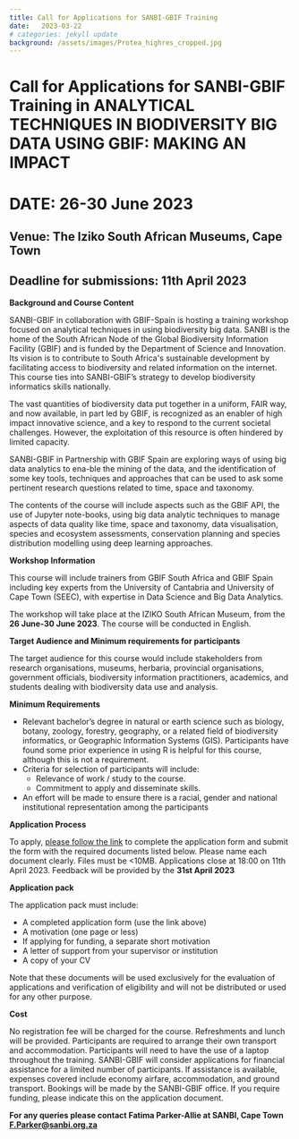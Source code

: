 ```yaml
---
title: Call for Applications for SANBI-GBIF Training
date:   2023-03-22
# categories: jekyll update
background: /assets/images/Protea_highres_cropped.jpg
---
```


# Call for Applications for SANBI-GBIF Training in ANALYTICAL TECHNIQUES IN BIODIVERSITY BIG DATA USING GBIF: MAKING AN IMPACT
# DATE: 26-30 June 2023

## Venue: The Iziko South African Museums, Cape Town

## Deadline for submissions: 11th April 2023

**Background and Course Content**

SANBI-GBIF in collaboration with GBIF-Spain is hosting a training workshop focused on analytical techniques in using biodiversity big data.
SANBI is the home of the South African Node of the Global Biodiversity Information Facility (GBIF) and is funded by the Department of 
Science and Innovation.  Its vision is to contribute to South Africa's sustainable development by facilitating access to biodiversity and
related information on the internet.  This course ties into SANBI-GBIF’s strategy to develop biodiversity informatics skills nationally.

The vast quantities of biodiversity data put together in a uniform, FAIR way, and now available, in part led by GBIF,
is recognized as an enabler of high impact innovative science, and a key to respond to the current societal challenges. 
However, the exploitation of this resource is often hindered by limited capacity. 

SANBI-GBIF in Partnership with GBIF Spain are exploring ways of using big data analytics to ena-ble the mining of the data, and the
identification of some key tools, techniques and approaches that can be used to ask some pertinent research questions related to time, 
space and taxonomy.

The contents of the course will include aspects such as the GBIF API, the use of Jupyter note-books, using big data analytic techniques 
to manage aspects of data quality like time, space and taxonomy, data visualisation, species and ecosystem assessments, conservation planning 
and species distribution modelling using deep learning approaches.

**Workshop Information**

This course will include trainers from GBIF South Africa and GBIF Spain including key experts from the University of Cantabria and 
University of Cape Town (SEEC), with expertise in Data Science and Big Data Analytics. 

The workshop will take place at the IZIKO South African Museum, from the **26 June-30 June 2023**. The course will be conducted in English. 

**Target Audience and Minimum requirements for participants**

The target audience for this course would include stakeholders from research organisations, museums, herbaria, provincial organisations,
government officials, biodiversity information practitioners, academics, and students dealing with biodiversity data use and analysis.

**Minimum Requirements**

* Relevant bachelor’s degree in natural or earth science such as biology, botany, zoology, forestry, geography, or a related field of biodiversity informatics,
    or Geographic Information Systems (GIS).  Participants have found some prior experience in using R is helpful for this course, although this is not a requirement.
* Criteria for selection of participants will include: 
     * Relevance of work / study to the course.   
     * Commitment to apply and disseminate skills.    
* An effort will be made to ensure there is a racial, gender and national institutional representation among the participants


**Application Process**

To apply, [please follow the link](https://docs.google.com/forms/d/e/1FAIpQLScyQjUFNyZnluh7BgGX1ykcVWmDrhOVrUKpXMLKlp4xcqkvaw/viewform)
to complete the application form and submit the form with the required documents listed below. Please name each document clearly. 
Files must be <10MB. Applications close at 18:00 on 11th April 2023.  Feedback will be provided by the **31st April 2023**


**Application pack**

The application pack must include:
*	A completed application form (use the link above)
*	A motivation (one page or less)
*	If applying for funding, a separate short motivation
*	A letter of support from your supervisor or institution
*	A copy of your CV 

Note that these documents will be used exclusively for the evaluation of applications and verification of eligibility and will not be distributed 
or used for any other purpose. 

**Cost**

No registration fee will be charged for the course.  Refreshments and lunch will be provided. Participants are required to arrange their own transport and accommodation. Participants will need to have the use of a laptop throughout the training.  SANBI-GBIF will consider applications for financial
assistance for a limited number of participants.  If assistance is available, expenses covered include economy airfare, accommodation, and ground transport. 
Bookings will be made by the SANBI-GBIF office.  If you require funding, please indicate this on the application document.

**For any queries please contact Fatima Parker-Allie at SANBI, Cape Town [F.Parker@sanbi.org.za](mailto:f.parker@sanbi.org.za)**
